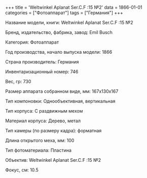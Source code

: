 +++
title = 'Weltwinkel Aplanat Ser.C.F :15 №2'
data = 1866-01-01
categories = ["Фотоаппарат"]
tags = ["Германия"]
+++

Название модели, книги: Weltwinkel Aplanat Ser.C.F :15 №2

Бренд, издательство, фабрика, завод: Emil Busch

Категория: Фотоаппарат

Год производства, начало выпуска модели: 1866

Страна производитель: Германия

Инвентаризационный номер: 746

Вес, гр: 730

Размер аппарата  собранном виде, мм: 167х130х167

Тип компоновки: Однообъективная, вертикальная

Тип корпуса: С раздвижным мехом

Материал корпуса: Дерево, метал

Тип камеры (по размеру кадра): форматная

Длина открытого меха, мм: 100

Тип фотоматериала: Пластина

Объектив: Weltwinkel Aplanat Ser.C.F :15 №2

Фокус, см: 10.5

